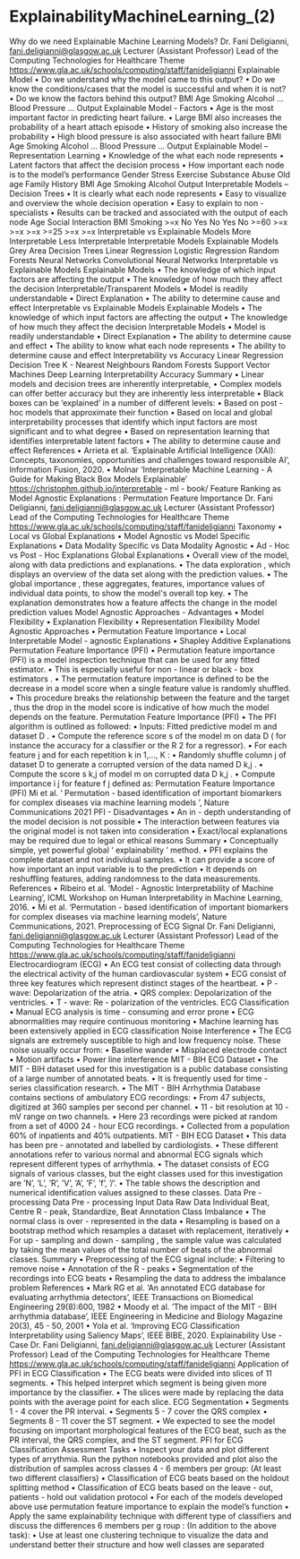 # ExplainabilityMachineLearning_(2)

Why do we need Explainable  Machine Learning Models?  Dr.   Fani Deligianni,  fani.deligianni@glasgow.ac.uk  Lecturer (Assistant Professor)  Lead of the Computing Technologies for Healthcare Theme  https://www.gla.ac.uk/schools/computing/staff/fanideligianni
Explainable Model  •   Do we understand why the  model came to this output?  •   Do we know the  conditions/cases that the model  is successful and when it is not?  •   Do we know the factors behind  this output?  BMI  Age  Smoking  Alcohol  …  Blood Pressure  …  Output
Explainable Model   -   Factors  •   Age is the most important factor  in predicting heart failure.  •   Large BMI also increases the  probability of a heart attach  episode  •   History of smoking also increase  the probability  •   High blood pressure is also  associated with heart failure  BMI  Age  Smoking  Alcohol  …  Blood Pressure  …  Output
Explainable Model   –   Representation Learning  •   Knowledge of the what each  node represents  •   Latent factors that affect the  decision process  •   How important each node is to  the model’s performance  Gender  Stress  Exercise   Substance  Abuse  Old age  Family  History  BMI  Age  Smoking  Alcohol  Output
Interpretable Models   –   Decision Trees  •   It is clearly what each node  represents  •   Easy to visualize and overview  the whole decision operation  •   Easy to explain to non -  specialists  •   Results can be tracked and  associated with the output of  each node  Age  Social  Interaction  BMI  Smoking  >=x  No  Yes No  Yes No  >=60  >=x   >=x  >=x   >=25  >=x   >=x
Interpretable vs Explainable Models  More  Interpretable  Less  Interpretable  Interpretable  Models  Explainable  Models Grey Area  Decision  Trees  Linear  Regression   Logistic  Regression  Random  Forests  Neural  Networks  Convolutional  Neural  Networks
Interpretable vs Explainable Models  Explainable Models  •   The knowledge of which input  factors are affecting the output  •   The knowledge of how much  they affect the decision  Interpretable/Transparent Models  •   Model is readily understandable  •   Direct Explanation  •   The ability to determine cause  and effect
Interpretable vs Explainable Models  Explainable Models  •   The knowledge of which input  factors are affecting the output  •   The knowledge of how much  they affect the decision  Interpretable Models  •   Model is readily understandable  •   Direct Explanation  •   The ability to determine cause  and effect  •   The ability to know what each node represents  •   The ability to determine cause and effect
Interpretability vs Accuracy  Linear Regression  Decision Tree  K - Nearest Neighbours  Random Forests  Support Vector Machines  Deep Learning  Interpretability  Accuracy
Summary  •   Linear models and decision trees are inherently interpretable,  •   Complex models can offer better accuracy but they are inherently less  interpretable  •   Black boxes can be ‘explained’ in a number of different levels:  •   Based on post - hoc models that approximate their function  •   Based on local and global interpretability processes that identify which  input factors are most significant and to what degree  •   Based on representation learning that identifies interpretable latent  factors  •   The ability to determine cause and effect
References  •   Arrieta et al. ‘Explainable Artificial Intelligence (XAI): Concepts, taxonomies,  opportunities and challenges toward responsible AI’, Information Fusion,  2020.  •   Molnar ‘Interpretable Machine Learning   -   A Guide for Making Black Box  Models Explainable’  https://christophm.github.io/interpretable - ml - book/
Feature Ranking as Model Agnostic  Explanations :   Permutation Feature Importance  Dr.   Fani Deligianni,  fani.deligianni@glasgow.ac.uk  Lecturer (Assistant Professor)  Lead of the Computing Technologies for Healthcare Theme  https://www.gla.ac.uk/schools/computing/staff/fanideligianni
Taxonomy  •   Local vs   Global Explanations  •   Model Agnostic vs Model Specific Explanations  •   Data Modality Specific vs Data Modality Agnostic  •   Ad - Hoc vs Post - Hoc Explanations
Global Explanations  •   Overall view of the model, along with data predictions and explanations.  •   The   data exploration , which displays an overview of the data set along with the  prediction values.  •   The   global importance , these aggregates, features, importance values of individual  data points, to show the model's overall top key.  •   The explanation   demonstrates how a feature affects the change in the model prediction  values
Model Agnostic Approaches   -   Advantages  •   Model Flexibility  •   Explanation Flexibility  •   Representation Flexibility
Model Agnostic Approaches  •   Permutation Feature Importance  •   Local Interpretable Model - agnostic Explanations  •   Shapley Additive Explanations
Permutation Feature Importance (PFI)  •   Permutation feature importance (PFI)   is a model inspection technique that can  be used for any fitted estimator.  •   This is especially useful for   non - linear or black - box estimators .  •   The permutation feature importance is defined to be the decrease in a model  score when a single feature value is randomly shuffled.  •   This procedure breaks the   relationship between the feature and the target ,  thus the drop in the model score is indicative of how much the model depends on  the feature.
Permutation Feature Importance (PFI)  •   The PFI algorithm is outlined as followed:  •   Inputs: Fitted predictive model   m   and dataset   D .  •   Compute the reference score   s   of the model   m   on data   D   ( for instance the accuracy for a  classifier or the   R 2   for a regressor).  •   For each feature   j   and for each repetition   k   in   1,..., K   :  •   Randomly shuffle column   j   of dataset   D   to generate a corrupted version of the data named   D k,j .  •   Compute the score   s k,j   of model m on corrupted data   D k,j .  •   Compute importance   i j   for feature   f j   defined as:
Permutation Feature Importance (PFI)  Mi et al. ‘ Permutation - based identification of important biomarkers for complex diseases via machine learning models ’, Nature Communications 2021
PFI   -   Disadvantages  •   An in - depth understanding of the model decision is not  possible  •   The interaction between features via the original model is  not taken into consideration  •   Exact/local explanations may be required due to legal or  ethical reasons
Summary  •   Conceptually simple, yet powerful global ‘ explainability ’ method.  •   PFI explains the complete dataset and not individual samples.  •   It can provide a score of how important an input variable is to the prediction  •   It depends on reshuffling features, adding randomness to the data  measurements.
References  •   Ribeiro et al. ‘Model - Agnostic Interpretability of Machine Learning’, ICML  Workshop on Human Interpretability in Machine Learning, 2016.  •   Mi et al. ‘Permutation - based identification of important biomarkers for  complex diseases via machine learning models’, Nature Communications,  2021.
Preprocessing of ECG Signal  Dr.   Fani Deligianni,  fani.deligianni@glasgow.ac.uk  Lecturer (Assistant Professor)  Lead of the Computing Technologies for Healthcare Theme  https://www.gla.ac.uk/schools/computing/staff/fanideligianni
Electrocardiogram (ECG)  •   An ECG test consist of collecting data through the electrical activity of the  human cardiovascular system  •   ECG consist of three key features which represent distinct stages of the  heartbeat.  •   P - wave:   Depolarization of the atria.  •   QRS complex:   Depolarization of the  ventricles.  •   T - wave:   Re - polarization of the  ventricles.
ECG Classification  •   Manual ECG analysis is time -  consuming and error prone  •   ECG abnormalities may require  continuous monitoring  •   Machine learning has been  extensively applied in ECG  classification
Noise Interference  •   The ECG signals are extremely susceptible to high and low frequency  noise. These noise usually occur from:  •   Baseline wander  •   Misplaced electrode contact  •   Motion artifacts  •   Power line interference
MIT - BIH ECG Dataset  •   The MIT - BIH dataset used for this investigation is a public database consisting of a  large number of annotated beats.  •   It is frequently used for time - series classification research.  •   The MIT - BIH Arrhythmia Database contains sections of ambulatory ECG recordings:  •   From 47 subjects, digitized at 360 samples per second per channel.  •   11 - bit resolution at 10 - mV range on two channels.  •   Here 23 recordings were picked at random from a set of 4000 24 - hour ECG recordings.  •   Collected from a population 60% of inpatients and 40% outpatients.
MIT - BIH ECG Dataset  •   This data has been pre - annotated and labelled by cardiologists.  •   These different annotations refer to various normal and abnormal ECG signals which  represent different types of arrhythmia.  •   The dataset consists of ECG signals of various classes, but the eight classes used for this  investigation are ’N’, ’L’, ’R’, ’V’, ’A’, ’F’, ’f’, ’/’.  •   The table shows the description and numerical identification values assigned to these  classes.
Data Pre - processing  Data Pre - processing  Input  Data  Raw  Data  Individual Beat, Centre R - peak,  Standardize, Beat Annotation
Class Imbalance  •   The normal class is over - represented in the data  •   Resampling is based on a   bootstrap method   which resamples a dataset with  replacement, iteratively  •   For   up - sampling and down - sampling , the sample value was calculated by taking  the mean values of the total number of beats of the abnormal classes.
Summary  •   Preprocessing of the ECG signal include:  •   Filtering to remove noise  •   Annotation of the R - peaks  •   Segmentation of the recordings into ECG beats  •   Resampling the data to address the imbalance problem
References  •   Mark RG et al. ‘An annotated ECG database for evaluating arrhythmia detectors’,  IEEE Transactions on Biomedical Engineering 29(8):600, 1982  •   Moody et al. ‘The impact of the MIT - BIH arrhythmia database’, IEEE Engineering  in Medicine and Biology Magazine 20(3), 45 - 50, 2001  •   Yola et al. ‘Improving ECG Classification Interpretability using Saliency Maps’,  IEEE BIBE, 2020.
Explainability   Use - Case  Dr.   Fani Deligianni,  fani.deligianni@glasgow.ac.uk  Lecturer (Assistant Professor)  Lead of the Computing Technologies for Healthcare Theme  https://www.gla.ac.uk/schools/computing/staff/fanideligianni
Application of PFI in ECG Classification  •   The ECG beats were divided into slices of 11 segments.  •   This helped interpret which segment is being given more importance by the  classifier.  •   The slices were made by replacing the data points with the average point for  each slice.
ECG Segmentation  •   Segments 1 - 4 cover the PR interval.  •   Segments 5 - 7 cover the QRS complex  •   Segments 8 - 11 cover the ST segment.  •   We expected to see the model focusing on important morphological features of the  ECG beat, such as the PR interval, the QRS complex, and the ST segment.
PFI for ECG Classification
Assessment Tasks  •   Inspect your data and plot different types of arrythmia.   Run the python notebooks  provided and plot   also the distribution of samples across   classes  4 - 6 members   per   group:   (At least   two   different classifiers)  •   Classification of ECG beats based on the holdout splitting method  •   Classification of ECG beats based on the leave - out, patients - hold out validation  protocol  •   For each of the models developed above use permutation feature importance to  explain the model’s function  •   Apply the same   explainability   technique with different type of classifiers and  discuss the   differences  6   members per g roup :   (In   addition   to   the   above   task):  •   Use at least one clustering technique to visualize the data and understand  better their structure and   how   well   classes   are   separated
